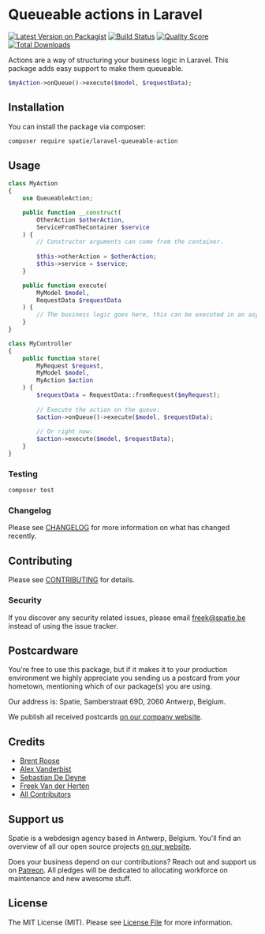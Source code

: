 # Queueable actions in Laravel

[![Latest Version on Packagist](https://img.shields.io/packagist/v/spatie/laravel-queueable-actions.svg?style=flat-square)](https://packagist.org/packages/spatie/:package_name)
[![Build Status](https://img.shields.io/travis/spatie/laravel-queueable-actions/master.svg?style=flat-square)](https://travis-ci.org/spatie/:package_name)
[![Quality Score](https://img.shields.io/scrutinizer/g/spatie/laravel-queueable-actions.svg?style=flat-square)](https://scrutinizer-ci.com/g/spatie/:package_name)
[![Total Downloads](https://img.shields.io/packagist/dt/spatie/laravel-queueable-actions.svg?style=flat-square)](https://packagist.org/packages/spatie/:package_name)

Actions are a way of structuring your business logic in Laravel. 
This package adds easy support to make them queueable.

```php
$myAction->onQueue()->execute($model, $requestData);
```

## Installation

You can install the package via composer:

```bash
composer require spatie/laravel-queueable-action
```

## Usage

``` php
class MyAction
{
    use QueueableAction;

    public function __construct(
        OtherAction $otherAction,
        ServiceFromTheContainer $service
    ) {
        // Constructor arguments can come from the container.
    
        $this->otherAction = $otherAction;
        $this->service = $service;
    }

    public function execute(
        MyModel $model,
        RequestData $requestData
    ) {
        // The business logic goes here, this can be executed in an async job.
    }
}
```

```php
class MyController
{
    public function store(
        MyRequest $request,
        MyModel $model,
        MyAction $action
    ) {
        $requestData = RequestData::fromRequest($myRequest);
        
        // Execute the action on the queue:
        $action->onQueue()->execute($model, $requestData);
        
        // Or right now:
        $action->execute($model, $requestData);
    }
}
```

### Testing

``` bash
composer test
```

### Changelog

Please see [CHANGELOG](CHANGELOG.md) for more information on what has changed recently.

## Contributing

Please see [CONTRIBUTING](CONTRIBUTING.md) for details.

### Security

If you discover any security related issues, please email freek@spatie.be instead of using the issue tracker.

## Postcardware

You're free to use this package, but if it makes it to your production environment we highly appreciate you sending us a postcard from your hometown, mentioning which of our package(s) you are using.

Our address is: Spatie, Samberstraat 69D, 2060 Antwerp, Belgium.

We publish all received postcards [on our company website](https://spatie.be/en/opensource/postcards).

## Credits

- [Brent Roose](https://github.com/brendt)
- [Alex Vanderbist](https://github.com/alexvanderbist)
- [Sebastian De Deyne](https://github.com/sebdedeyne)
- [Freek Van der Herten](https://github.com/freekmurze)
- [All Contributors](../../contributors)

## Support us

Spatie is a webdesign agency based in Antwerp, Belgium. You'll find an overview of all our open source projects [on our website](https://spatie.be/opensource).

Does your business depend on our contributions? Reach out and support us on [Patreon](https://www.patreon.com/spatie). 
All pledges will be dedicated to allocating workforce on maintenance and new awesome stuff.

## License

The MIT License (MIT). Please see [License File](LICENSE.md) for more information.
